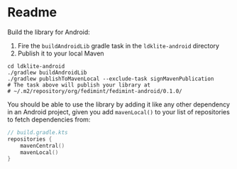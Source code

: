 # Readme
Build the library for Android:
1. Fire the `buildAndroidLib` gradle task in the `ldklite-android` directory
2. Publish it to your local Maven
```shell
cd ldklite-android
./gradlew buildAndroidLib
./gradlew publishToMavenLocal --exclude-task signMavenPublication
# The task above will publish your library at
# ~/.m2/repository/org/fedimint/fedimint-android/0.1.0/
```

You should be able to use the library by adding it like any other dependency in an Android project, given you add `mavenLocal()` to your list of repositories to fetch dependencies from:
```kotlin
// build.gradle.kts
repositories {
    mavenCentral()
    mavenLocal()
}
```
